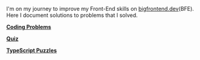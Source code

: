 I'm on my journey to improve my Front-End skills on [bigfrontend.dev](https://bigfrontend.dev)(BFE).<br>
Here I document solutions to problems that I solved.

[**Coding Problems**](/Coding-Problems/index.md)

[**Quiz**](/Quiz/index.md)

[**TypeScript Puzzles**](/TypeScript-Puzzles/index.md)
